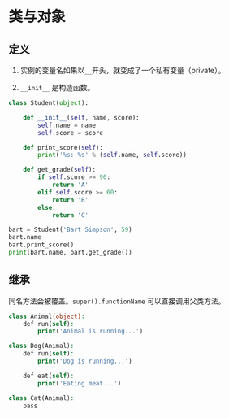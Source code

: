 # 类与对象

## 定义

1. 实例的变量名如果以`__`开头，就变成了一个私有变量（private）。

2. `__init__` 是构造函数。

```python
class Student(object):

    def __init__(self, name, score):
        self.name = name
        self.score = score

    def print_score(self):
        print('%s: %s' % (self.name, self.score))

    def get_grade(self):
        if self.score >= 90:
            return 'A'
        elif self.score >= 60:
            return 'B'
        else:
            return 'C'

bart = Student('Bart Simpson', 59)
bart.name
bart.print_score()
print(bart.name, bart.get_grade())
```

## 继承

同名方法会被覆盖。`super().functionName` 可以直接调用父类方法。

```php
class Animal(object):
    def run(self):
        print('Animal is running...')

class Dog(Animal):
    def run(self):
        print('Dog is running...')

    def eat(self):
        print('Eating meat...')

class Cat(Animal):
    pass
```

